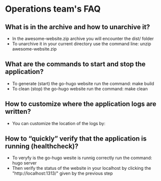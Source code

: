 # Operations team's FAQ

## What is in the archive and how to unarchive it?

* In the awesome-website.zip archive you will encounter the dist/ folder
* To unarchive it in your current directory use the command line: unzip awesome-website.zip

## What are the commands to start and stop the application?

* To generate (start) the go-hugo website run the command: make build
* To clean (stop) the go-hugo website run the command: make clean

## How to customize where the application logs are written?

* You can customize the location of the logs by:

## How to “quickly” verify that the application is running (healthcheck)?

* To veryfy is the go-hugo wesite is runnig correctly run the command: hugo server
* Then verify the status of the website in your localhost
  by clicking the "http://localhost:1313/" given by the previous step
